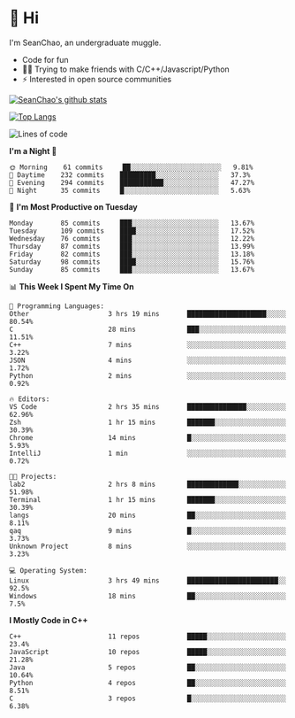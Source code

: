 # 👋 Hi
I'm SeanChao, an undergraduate muggle.

- Code for fun
- 👨‍💻 Trying to make friends with C/C++/Javascript/Python
- ⚡ Interested in open source communities

[![SeanChao's github stats](https://i-github-readme-stats.vercel.app/api?username=seanchao&show_icons=true)](https://github.com/anuraghazra/github-readme-stats)

[![Top Langs](https://i-github-readme-stats.vercel.app/api/top-langs/?username=seanchao&layout=compact)](https://github.com/anuraghazra/github-readme-stats)

<!--START_SECTION:waka-->
![Lines of code](https://img.shields.io/badge/From%20Hello%20World%20I%27ve%20Written-2.0%20million%20lines%20of%20code-blue)

**I'm a Night 🦉** 

```text
🌞 Morning    61 commits     ██░░░░░░░░░░░░░░░░░░░░░░░   9.81% 
🌆 Daytime    232 commits    █████████░░░░░░░░░░░░░░░░   37.3% 
🌃 Evening    294 commits    ███████████░░░░░░░░░░░░░░   47.27% 
🌙 Night      35 commits     █░░░░░░░░░░░░░░░░░░░░░░░░   5.63%

```
📅 **I'm Most Productive on Tuesday** 

```text
Monday       85 commits     ███░░░░░░░░░░░░░░░░░░░░░░   13.67% 
Tuesday      109 commits    ████░░░░░░░░░░░░░░░░░░░░░   17.52% 
Wednesday    76 commits     ███░░░░░░░░░░░░░░░░░░░░░░   12.22% 
Thursday     87 commits     ███░░░░░░░░░░░░░░░░░░░░░░   13.99% 
Friday       82 commits     ███░░░░░░░░░░░░░░░░░░░░░░   13.18% 
Saturday     98 commits     ████░░░░░░░░░░░░░░░░░░░░░   15.76% 
Sunday       85 commits     ███░░░░░░░░░░░░░░░░░░░░░░   13.67%

```


📊 **This Week I Spent My Time On** 

```text
💬 Programming Languages: 
Other                    3 hrs 19 mins       ████████████████████░░░░░   80.54% 
C                        28 mins             ███░░░░░░░░░░░░░░░░░░░░░░   11.51% 
C++                      7 mins              ░░░░░░░░░░░░░░░░░░░░░░░░░   3.22% 
JSON                     4 mins              ░░░░░░░░░░░░░░░░░░░░░░░░░   1.72% 
Python                   2 mins              ░░░░░░░░░░░░░░░░░░░░░░░░░   0.92%

🔥 Editors: 
VS Code                  2 hrs 35 mins       ███████████████░░░░░░░░░░   62.96% 
Zsh                      1 hr 15 mins        ███████░░░░░░░░░░░░░░░░░░   30.39% 
Chrome                   14 mins             █░░░░░░░░░░░░░░░░░░░░░░░░   5.93% 
IntelliJ                 1 min               ░░░░░░░░░░░░░░░░░░░░░░░░░   0.72%

🐱‍💻 Projects: 
lab2                     2 hrs 8 mins        █████████████░░░░░░░░░░░░   51.98% 
Terminal                 1 hr 15 mins        ███████░░░░░░░░░░░░░░░░░░   30.39% 
langs                    20 mins             ██░░░░░░░░░░░░░░░░░░░░░░░   8.11% 
qaq                      9 mins              █░░░░░░░░░░░░░░░░░░░░░░░░   3.73% 
Unknown Project          8 mins              ░░░░░░░░░░░░░░░░░░░░░░░░░   3.23%

💻 Operating System: 
Linux                    3 hrs 49 mins       ███████████████████████░░   92.5% 
Windows                  18 mins             ██░░░░░░░░░░░░░░░░░░░░░░░   7.5%

```

**I Mostly Code in C++** 

```text
C++                      11 repos            █████░░░░░░░░░░░░░░░░░░░░   23.4% 
JavaScript               10 repos            █████░░░░░░░░░░░░░░░░░░░░   21.28% 
Java                     5 repos             ██░░░░░░░░░░░░░░░░░░░░░░░   10.64% 
Python                   4 repos             ██░░░░░░░░░░░░░░░░░░░░░░░   8.51% 
C                        3 repos             █░░░░░░░░░░░░░░░░░░░░░░░░   6.38%

```



<!--END_SECTION:waka-->

